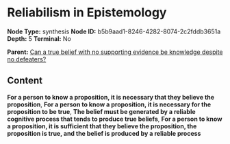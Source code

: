 # Reliabilism in Epistemology

**Node Type:** synthesis
**Node ID:** b5b9aad1-8246-4282-8074-2c2fddb3651a
**Depth:** 5
**Terminal:** No

**Parent:** [Can a true belief with no supporting evidence be knowledge despite no defeaters?](can-a-true-belief-with-no-supporting-evidence-be-knowledge-despite-no-defeaters-antithesis-a733cb57-b762-4746-87e1-7938301f9906.md)

## Content

**For a person to know a proposition, it is necessary that they believe the proposition**, **For a person to know a proposition, it is necessary for the proposition to be true**, **The belief must be generated by a reliable cognitive process that tends to produce true beliefs**, **For a person to know a proposition, it is sufficient that they believe the proposition, the proposition is true, and the belief is produced by a reliable process**
